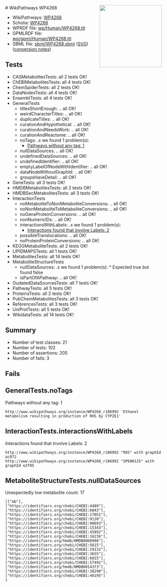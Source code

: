 <img style="float: right; width: 200px" src="../logo.png" />
# WikiPathways WP4268

* WikiPathways: [WP4268](https://identifiers.org/wikipathways:WP4268)
* Scholia: [WP4268](https://scholia.toolforge.org/wikipathways/WP4268)
* WPRDF file: [wp/Human/WP4268.ttl](../wp/Human/WP4268.ttl)
* GPMLRDF file: [wp/gpml/Human/WP4268.ttl](../wp/gpml/Human/WP4268.ttl)
* SBML file: [sbml/WP4268.sbml](../sbml/WP4268.sbml) ([SVG](../sbml/WP4268.svg)) ([conversion notes](../sbml/WP4268.txt))

## Tests
* CASMetabolitesTests: all 2 tests OK!
* ChEBIMetabolitesTests: all 4 tests OK!
* ChemSpiderTests: all 2 tests OK!
* DataNodesTests: all 4 tests OK!
* EnsemblTests: all 4 tests OK!
* GeneralTests
    * titlesShortEnough: .. all OK!
    * weirdCharacterTitles: .. all OK!
    * duplicateTitles: .. all OK!
    * curationAndHypothetical: .. all OK!
    * curationAndNeedsWork: .. all OK!
    * curationAndReactome: .. all OK!
    * noTags: .x we found 1 problem(s):
        * [Pathways without any tag: 1](#b5a30a81)
    * nullDataSources: .. all OK!
    * undefinedDataSources: .. all OK!
    * undefinedIdentifier: .. all OK!
    * emptyLabelOfNodeWithIdentifier: .. all OK!
    * dataNodeWithoutGraphId: .. all OK!
    * groupsHaveDetail: .. all OK!
* GeneTests: all 3 tests OK!
* HMDBMetabolitesTests: all 2 tests OK!
* HMDBSecMetabolitesTests: all 3 tests OK!
* InteractionTests
    * noMetaboliteToNonMetaboliteConversions: .. all OK!
    * noNonMetaboliteToMetaboliteConversions: .. all OK!
    * noGeneProteinConversions: .. all OK!
    * nonNumericIDs: .. all OK!
    * interactionsWithLabels: .x we found 1 problem(s):
        * [Interactions found that involve Labels: 2](#630d2679)
    * possibleTranslocations: .. all OK!
    * noProteinProteinConversions: .. all OK!
* KEGGMetaboliteTests: all 2 tests OK!
* LIPIDMAPSTests: all 1 tests OK!
* MetabolitesTests: all 14 tests OK!
* MetaboliteStructureTests
    * nullDataSources: .x we found 1 problem(s):
            * Expected true but found false
    * isPartOfAPathway: .. all OK!
* OudatedDataSourcesTests: all 7 tests OK!
* PathwayTests: all 5 tests OK!
* ProteinsTests: all 2 tests OK!
* PubChemMetabolitesTests: all 3 tests OK!
* ReferencesTests: all 3 tests OK!
* UniProtTests: all 5 tests OK!
* WikidataTests: all 14 tests OK!


## Summary

* Number of test classes: 21
* Number of tests: 102
* Number of assertions: 205
* Number of fails: 3

## Fails

<a name="b5a30a81" />

## GeneralTests.noTags

Pathways without any tag: 1
```
http://www.wikipathways.org/instance/WP4268_r106992 'Ethanol metabolism resulting in production of ROS by CYP2E1' 
```

<a name="630d2679" />

## InteractionTests.interactionsWithLabels

Interactions found that involve Labels: 2
```
http://www.wikipathways.org/instance/WP4268_r106992 "ROS" with graphId ac972
http://www.wikipathways.org/instance/WP4268_r106992 "SP600125" with graphId e2f05
```

<a name="91904190" />

## MetaboliteStructureTests.nullDataSources

Unexpectedly low metabolite count: 17
```
[["mb"],
["https://identifiers.org/chebi/CHEBI:4489"],
["https://identifiers.org/chebi/CHEBI:6843"],
["https://identifiers.org/chebi/CHEBI:17051"],
["https://identifiers.org/chebi/CHEBI:9130"],
["https://identifiers.org/chebi/CHEBI:90693"],
["https://identifiers.org/chebi/CHEBI:15343"],
["https://identifiers.org/chebi/CHEBI:45892"],
["https://identifiers.org/chebi/CHEBI:16236"],
["https://identifiers.org/hmdb/HMDB0060998"],
["https://identifiers.org/chebi/CHEBI:5615"],
["https://identifiers.org/chebi/CHEBI:29132"],
["https://identifiers.org/chebi/CHEBI:3655"],
["https://identifiers.org/chebi/CHEBI:6015"],
["https://identifiers.org/chebi/CHEBI:57491"],
["https://identifiers.org/hmdb/HMDB0014373"],
["https://identifiers.org/chebi/CHEBI:38290"],
["https://identifiers.org/chebi/CHEBI:46195"]
]
```

